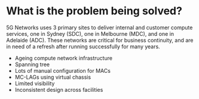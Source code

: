 # What is the problem being solved?

5G Networks uses 3 primary sites to deliver internal and customer compute services, one in Sydney (SDC), one in Melbourne (MDC), and one in Adelaide (ADC). These networks are critical for business continuity, and are in need of a refresh after running successfully for many years.

- Ageing compute network infrastructure
- Spanning tree
- Lots of manual configuration for MACs
- MC-LAGs using virtual chassis
- Limited visibility
- Inconsistent design across facilities

<!--
One thing we've been wanting to tackle for a while is a refresh of our data centre networks. There is a lot internally that relies on them, and we want to ensure that as we upgrade the rest of our core network, this is not left behind with legacy solutions and hardware. We have 3 sites we use to deliver diversity, which has worked well for us, however there's a few challenges that we have been facing with the existing solution.

The existing network is running Juniper Networks QFX5100 series switches, which I'm sure is a pretty common choice over the years with many other operators in this room. They have been quite reliable, and did everything we needed when they were selected. However, they have been marked as End of Life from the vendor, and we need to start looking at longer term solutions to ensure that we have hardware and software support.

Secondly, being an older design means that there's some older technologies at play here. Spanning tree has its' place, however there is newer kids on the block such as VXLAN that bring a lot of improvements. This network is using MSTP to try and help better use all available links, however I'm sure I am preaching to the converted that there are better options in a modern network.

Now, let's look at how we work on the devices day to day. Adding an existing VLAN to a port is pretty straightforward, but what about adding a new VLAN? Whole different ballgame. There's a lot of pairs of switches in the data centre networks, and having to go around multiple devices introduces room for error. This all makes general moves, adds and changes become tedious and time consuming.

How is high availability being handled for endpoints? Two member virtual chassis clusters are in use and this does work, and makes bringing up a new LAG pretty straightforward. However, who here has had to replace a member of a virtual chassis before? It's not fun, you can do everything right and the stack still falls apart. This poses a bigger risk as time goes on, as the hardware starts to exit the bottom of the bathtub curve and the chance of failure increases.

Even when things are running as expected, how can we assure that no redundant links have members down? How do we know that a VLAN isn't missing on a backup link? How can we know that we aren't just one wrong move away from having an outage to one or multiple parts of the fabric? Legacy SNMP monitoring solutions work well for individual data points, however this often takes a good understanding of the design to be able to piece something together, and isn't able to cover all the things we would like to see going forward.

Finally, these points stick across all 3 of the fabrics, however the underlying design is often quite inconsistent between them. This makes troubleshooting issues quite difficult for staff that aren't across all of the specific intricacies, and is something that we'd like to fix in the new solution.
-->